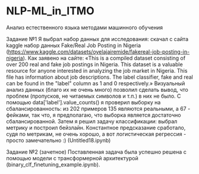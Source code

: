 # NLP-ML_in_ITMO
Анализ естественного языка методами машинного обучения

Задание №1
Я выбрал набор данных для исследования: скачал с сайта kaggle набор данных Fake/Real Job Posting in Nigeria (https://www.kaggle.com/datasets/oyelajairemide/fakereal-job-posting-in-nigeria). 
Как заявено на сайте: «This is a compiled dataset consisting of over 200 real and fake job postings in Nigeria. This dataset is a valuable resource for anyone interested in analyzing the job market in Nigeria. This file has information about job descriptions. The label classifier, fake and real can be found in the "label" column as 1 and 0 respectively.»
Визуальный анализ данных (благо их не очень много) позволил сделать вывод, что проблем (пропусков, не читаемых символов и т.п.) в них не было.
С помощью data['label'].value_counts() я проверил выборку на сбалансированность: из 202 примеров 135 являются реальными, а 67 - фейками, так что, я предполагаю, что выборка является достаточно сбалансированной.
Затем я решил задачу классификации: выбрал метрику и построил бейзлайн.
Константное предсказание сработало, судя по метрикам, не очень хорошо, а вот логистическая регрессия - просто замечательно :)
(Untitled18.ipynb)

Задание №2 (зачетное)
Поставленная задача была успешно решена с помощью модели с трансформерной архитектурой (binary_clf_finetuning_example.ipynb).
